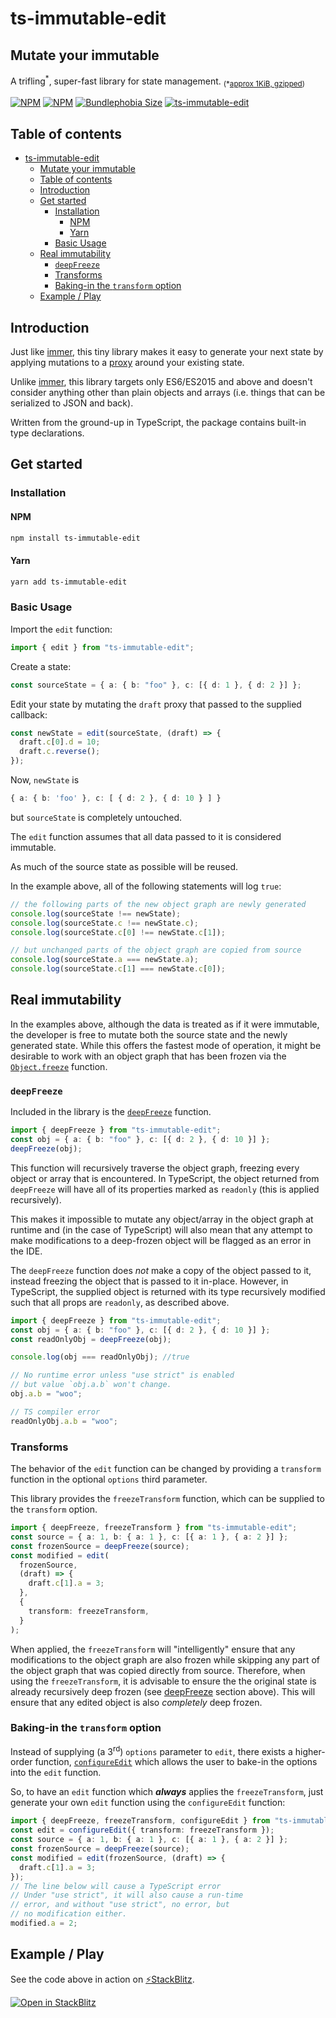 # ts-immutable-edit

## Mutate your immutable

A trifling<sup>\*</sup>, super-fast library for state management. <sub>(\*[approx 1KiB, gzipped](https://bundlephobia.com/package/ts-immutable-edit))</sub>

[![NPM](https://img.shields.io/npm/l/ts-immutable-edit)](https://www.npmjs.com/package/ts-immutable-edit)
[![NPM](https://img.shields.io/npm/v/ts-immutable-edit)](https://www.npmjs.com/package/ts-immutable-edit)
[![Bundlephobia Size](https://img.shields.io/bundlephobia/minzip/ts-immutable-edit.svg)](https://bundlephobia.com/package/ts-immutable-edit)
[![ts-immutable-edit](https://github.com/biggyspender/ts-immutable-edit/actions/workflows/ts-immutable-edit.yml/badge.svg?branch=master)](https://github.com/biggyspender/ts-immutable-edit/actions/workflows/ts-immutable-edit.yml)

## Table of contents

- [ts-immutable-edit](#ts-immutable-edit)
  - [Mutate your immutable](#mutate-your-immutable)
  - [Table of contents](#table-of-contents)
  - [Introduction](#introduction)
  - [Get started](#get-started)
    - [Installation](#installation)
      - [NPM](#npm)
      - [Yarn](#yarn)
    - [Basic Usage](#basic-usage)
  - [Real immutability](#real-immutability)
    - [`deepFreeze`](#deepfreeze)
    - [Transforms](#transforms)
    - [Baking-in the `transform` option](#baking-in-the-transform-option)
  - [Example / Play](#example--play)

## Introduction

Just like [immer](https://github.com/immerjs/immer), this tiny library makes it easy to generate your next state by applying mutations to a [proxy](https://developer.mozilla.org/en-US/docs/Web/JavaScript/Reference/Global_Objects/Proxy) around your existing state.

Unlike [immer](https://github.com/immerjs/immer), this library targets only ES6/ES2015 and above and doesn't consider anything other than plain objects and arrays (i.e. things that can be serialized to JSON and back).

Written from the ground-up in TypeScript, the package contains built-in type declarations.

## Get started

### Installation

#### NPM

```sh
npm install ts-immutable-edit
```

#### Yarn

```sh
yarn add ts-immutable-edit
```

### Basic Usage

Import the `edit` function:

```typescript
import { edit } from "ts-immutable-edit";
```

Create a state:

```typescript
const sourceState = { a: { b: "foo" }, c: [{ d: 1 }, { d: 2 }] };
```

Edit your state by mutating the `draft` proxy that passed to the supplied callback:

```typescript
const newState = edit(sourceState, (draft) => {
  draft.c[0].d = 10;
  draft.c.reverse();
});
```

Now, `newState` is

```typescript
{ a: { b: 'foo' }, c: [ { d: 2 }, { d: 10 } ] }
```

but `sourceState` is completely untouched.

The `edit` function assumes that all data passed to it is considered immutable.

As much of the source state as possible will be reused.

In the example above, all of the following statements will log `true`:

```typescript
// the following parts of the new object graph are newly generated
console.log(sourceState !== newState);
console.log(sourceState.c !== newState.c);
console.log(sourceState.c[0] !== newState.c[1]);

// but unchanged parts of the object graph are copied from source
console.log(sourceState.a === newState.a);
console.log(sourceState.c[1] === newState.c[0]);
```

## Real immutability

In the examples above, although the data is treated as if it were immutable, the developer is free to mutate both the source state and the newly generated state. While this offers the fastest mode of operation, it might be desirable to work with an object graph that has been frozen via the [`Object.freeze`](https://developer.mozilla.org/en-US/docs/Web/JavaScript/Reference/Global_Objects/Object/freeze) function.

### `deepFreeze`

Included in the library is the [`deepFreeze`](./src/immutable/deepFreeze.ts) function.

```typescript
import { deepFreeze } from "ts-immutable-edit";
const obj = { a: { b: "foo" }, c: [{ d: 2 }, { d: 10 }] };
deepFreeze(obj);
```

This function will recursively traverse the object graph, freezing every object or array that is encountered. In TypeScript, the object returned from `deepFreeze` will have all of its properties marked as `readonly` (this is applied recursively).

This makes it impossible to mutate any object/array in the object graph at runtime and (in the case of TypeScript) will also mean that any attempt to make modifications to a deep-frozen object will be flagged as an error in the IDE.

The `deepFreeze` function does _not_ make a copy of the object passed to it, instead freezing the object that is passed to it in-place. However, in TypeScript, the supplied object is returned with its type recursively modified such that all props are `readonly`, as described above.

```typescript
import { deepFreeze } from "ts-immutable-edit";
const obj = { a: { b: "foo" }, c: [{ d: 2 }, { d: 10 }] };
const readOnlyObj = deepFreeze(obj);

console.log(obj === readOnlyObj); //true

// No runtime error unless "use strict" is enabled
// but value `obj.a.b` won't change.
obj.a.b = "woo";

// TS compiler error
readOnlyObj.a.b = "woo";
```

### Transforms

The behavior of the `edit` function can be changed by providing a `transform` function in the optional `options` third parameter.

This library provides the `freezeTransform` function, which can be supplied to the `transform` option.

```typescript
import { deepFreeze, freezeTransform } from "ts-immutable-edit";
const source = { a: 1, b: { a: 1 }, c: [{ a: 1 }, { a: 2 }] };
const frozenSource = deepFreeze(source);
const modified = edit(
  frozenSource,
  (draft) => {
    draft.c[1].a = 3;
  },
  {
    transform: freezeTransform,
  }
);
```

When applied, the `freezeTransform` will "intelligently" ensure that any modifications to the object graph are also frozen while skipping any part of the object graph that was copied directly from source. Therefore, when using the `freezeTransform`, it is advisable to ensure the the original state is already recursively deep frozen (see [deepFreeze](#deepfreeze) section above). This will ensure that any edited object is also _completely_ deep frozen.

### Baking-in the `transform` option

Instead of supplying (a 3<sup>rd</sup>) `options` parameter to `edit`, there exists a higher-order function, [`configureEdit`](./src/immutable/edit/index.ts#L14) which allows the user to bake-in the options into the `edit` function.

So, to have an `edit` function which **_always_** applies the `freezeTransform`, just generate your own `edit` function using the `configureEdit` function:

```typescript
import { deepFreeze, freezeTransform, configureEdit } from "ts-immutable-edit";
const edit = configureEdit({ transform: freezeTransform });
const source = { a: 1, b: { a: 1 }, c: [{ a: 1 }, { a: 2 }] };
const frozenSource = deepFreeze(source);
const modified = edit(frozenSource, (draft) => {
  draft.c[1].a = 3;
});
// The line below will cause a TypeScript error
// Under "use strict", it will also cause a run-time
// error, and without "use strict", no error, but
// no modification either.
modified.a = 2;
```

## Example / Play

See the code above in action on [⚡StackBlitz](https://stackblitz.com/fork/ts-immutable-edit-demo?file=src/index.ts&view=editor).

[![Open in StackBlitz](https://developer.stackblitz.com/img/open_in_stackblitz.svg)](https://stackblitz.com/fork/ts-immutable-edit-demo?file=src/index.ts&view=editor)
